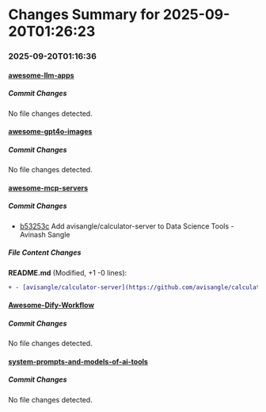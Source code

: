 # Changes Summary for 2025-09-20T01:26:23

### 2025-09-20T01:16:36

#### [awesome-llm-apps](https://github.com/Shubhamsaboo/awesome-llm-apps)

##### Commit Changes

No file changes detected.

#### [awesome-gpt4o-images](https://github.com/jamez-bondos/awesome-gpt4o-images)

##### Commit Changes

No file changes detected.

#### [awesome-mcp-servers](https://github.com/punkpeye/awesome-mcp-servers)

##### Commit Changes

- [b53253c](https://github.com/punkpeye/awesome-mcp-servers/commit/b53253c07b353bcb7ff547fb3c017d4bb183986e) Add avisangle/calculator-server to Data Science Tools - Avinash Sangle


##### File Content Changes

**README.md** (Modified, +1 -0 lines):

```diff
+ - [avisangle/calculator-server](https://github.com/avisangle/calculator-server) 🏎️ 🏠 - A comprehensive Go-based MCP server for mathematical computations, implementing 13 mathematical tools across basic arithmetic, advanced functions, statistical analysis, unit conversions, and financial calculations.
```



#### [Awesome-Dify-Workflow](https://github.com/svcvit/Awesome-Dify-Workflow)

##### Commit Changes

No file changes detected.

#### [system-prompts-and-models-of-ai-tools](https://github.com/x1xhlol/system-prompts-and-models-of-ai-tools)

##### Commit Changes

No file changes detected.
